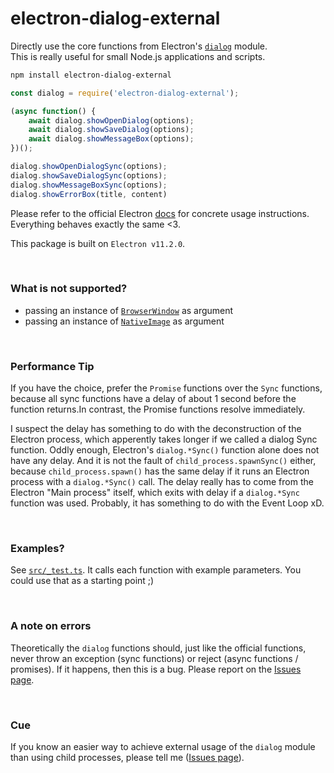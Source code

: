 # electron-dialog-external

Directly use the core functions from Electron's [`dialog`](https://www.electronjs.org/docs/api/dialog) module.  
This is really useful for small Node.js applications and scripts.
<br>

```bash
npm install electron-dialog-external
```

```js
const dialog = require('electron-dialog-external');

(async function() {
    await dialog.showOpenDialog(options);
    await dialog.showSaveDialog(options);
    await dialog.showMessageBox(options);
})();

dialog.showOpenDialogSync(options);
dialog.showSaveDialogSync(options);
dialog.showMessageBoxSync(options);
dialog.showErrorBox(title, content)
```

Please refer to the official Electron [docs](https://www.electronjs.org/docs/api/dialog) for concrete usage instructions. Everything behaves exactly the same <3.

This package is built on `Electron v11.2.0`.

<br>


### What is not supported?
+ passing an instance of [`BrowserWindow`](https://www.electronjs.org/docs/api/browser-window) as argument
+ passing an instance of [`NativeImage`](https://www.electronjs.org/docs/api/native-image) as argument

<br>


### Performance Tip
If you have the choice, prefer the `Promise` functions over the `Sync` functions, because all sync functions have a delay of about 1 second before the function returns.In contrast, the Promise functions resolve immediately.

I suspect the delay has something to do with the deconstruction of the Electron process, which apperently takes longer if we called a dialog Sync function.
Oddly enough, Electron's `dialog.*Sync()` function alone does not have any delay. And it is not the fault of `child_process.spawnSync()` either, because `child_process.spawn()` has the same delay if it runs an Electron process with a `dialog.*Sync()` call. The delay really has to come from the Electron "Main process" itself, which exits with delay if a `dialog.*Sync` function was used. Probably, it has something to do with the Event Loop xD.

<br>


### Examples?
See [`src/_test.ts`](src/_test.ts). It calls each function with example parameters. You could use that as a starting point ;)

<br>


### A note on errors
Theoretically the `dialog` functions should, just like the official functions, never throw an exception (sync functions) or reject (async functions / promises).
If it happens, then this is a bug. Please report on the [Issues page](https://github.com/pitizzzle/electron-dialog-external/issues).

<br>


### Cue
If you know an easier way to achieve external usage of the `dialog` module than using child processes, please tell me ([Issues page](https://github.com/pitizzzle/electron-dialog-external/issues)).
